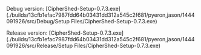 Debug version:
[CipherShed-Setup-0.7.3.exe](./builds/13cfb1efac7987fdd64b03431dd312a545c2f681/pyeron,jason/1444091926/src/Debug/Setup Files/CipherShed-Setup-0.7.3.exe)

Release version:
[CipherShed-Setup-0.7.3.exe](./builds/13cfb1efac7987fdd64b03431dd312a545c2f681/pyeron,jason/1444091926/src/Release/Setup Files/CipherShed-Setup-0.7.3.exe)
